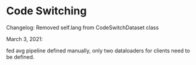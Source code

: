 # Code Switching

Changelog:
	Removed self.lang from CodeSwitchDataset class

March 3, 2021:

fed avg pipeline defined manually, only two dataloaders for clients need to be defined. 


